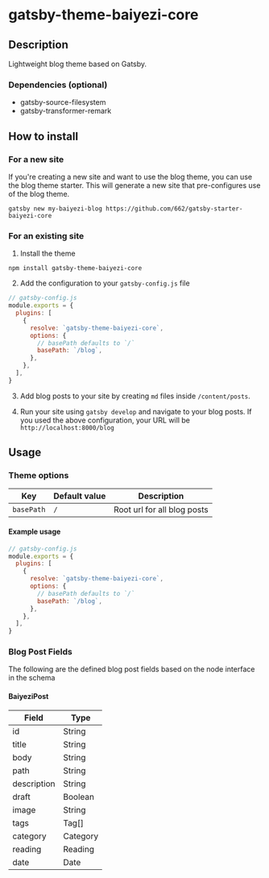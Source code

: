 # gatsby-theme-baiyezi-core

## Description

Lightweight blog theme based on Gatsby.

### Dependencies (optional)

- gatsby-source-filesystem
- gatsby-transformer-remark

## How to install

### For a new site

If you're creating a new site and want to use the blog theme, you can use the blog theme starter. This will generate a new site that pre-configures use of the blog theme.

```shell
gatsby new my-baiyezi-blog https://github.com/662/gatsby-starter-baiyezi-core
```

### For an existing site

1. Install the theme

```shell
npm install gatsby-theme-baiyezi-core
```

2. Add the configuration to your `gatsby-config.js` file

```js
// gatsby-config.js
module.exports = {
  plugins: [
    {
      resolve: `gatsby-theme-baiyezi-core`,
      options: {
        // basePath defaults to `/`
        basePath: `/blog`,
      },
    },
  ],
}
```

3. Add blog posts to your site by creating `md` files inside `/content/posts`.

4. Run your site using `gatsby develop` and navigate to your blog posts. If you used the above configuration, your URL will be `http://localhost:8000/blog`

## Usage

### Theme options

| Key        | Default value | Description                 |
| ---------- | ------------- | --------------------------- |
| `basePath` | `/`           | Root url for all blog posts |

#### Example usage

```js
// gatsby-config.js
module.exports = {
  plugins: [
    {
      resolve: `gatsby-theme-baiyezi-core`,
      options: {
        // basePath defaults to `/`
        basePath: `/blog`,
      },
    },
  ],
}
```

### Blog Post Fields

The following are the defined blog post fields based on the node interface in the schema

#### BaiyeziPost

| Field       | Type     |
| ----------- | -------- |
| id          | String   |
| title       | String   |
| body        | String   |
| path        | String   |
| description | String   |
| draft       | Boolean  |
| image       | String   |
| tags        | Tag[]    |
| category    | Category |
| reading     | Reading  |
| date        | Date     |

